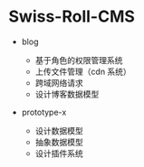 # Swiss-Roll-CMS

- blog
    - 基于角色的权限管理系统
    - 上传文件管理（cdn 系统）
    - 跨域网络请求
    - 设计博客数据模型

- prototype-x
    - 设计数据模型
    - 抽象数据模型
    - 设计插件系统

